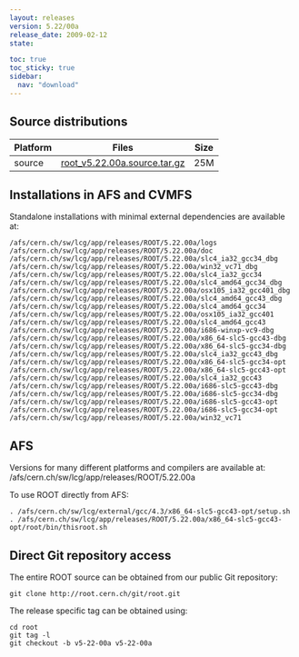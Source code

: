 ```yaml
---
layout: releases
version: 5.22/00a
release_date: 2009-02-12
state:

toc: true
toc_sticky: true
sidebar:
  nav: "download"
---
```



## Source distributions

| Platform       | Files | Size |
|-----------|-------|-----|
| source | [root_v5.22.00a.source.tar.gz](https://root.cern.ch/download/root_v5.22.00a.source.tar.gz) |  25M |




## Installations in AFS and CVMFS
Standalone installations with minimal external dependencies are available at:
~~~
/afs/cern.ch/sw/lcg/app/releases/ROOT/5.22.00a/logs
/afs/cern.ch/sw/lcg/app/releases/ROOT/5.22.00a/doc
/afs/cern.ch/sw/lcg/app/releases/ROOT/5.22.00a/slc4_ia32_gcc34_dbg
/afs/cern.ch/sw/lcg/app/releases/ROOT/5.22.00a/win32_vc71_dbg
/afs/cern.ch/sw/lcg/app/releases/ROOT/5.22.00a/slc4_ia32_gcc34
/afs/cern.ch/sw/lcg/app/releases/ROOT/5.22.00a/slc4_amd64_gcc34_dbg
/afs/cern.ch/sw/lcg/app/releases/ROOT/5.22.00a/osx105_ia32_gcc401_dbg
/afs/cern.ch/sw/lcg/app/releases/ROOT/5.22.00a/slc4_amd64_gcc43_dbg
/afs/cern.ch/sw/lcg/app/releases/ROOT/5.22.00a/slc4_amd64_gcc34
/afs/cern.ch/sw/lcg/app/releases/ROOT/5.22.00a/osx105_ia32_gcc401
/afs/cern.ch/sw/lcg/app/releases/ROOT/5.22.00a/slc4_amd64_gcc43
/afs/cern.ch/sw/lcg/app/releases/ROOT/5.22.00a/i686-winxp-vc9-dbg
/afs/cern.ch/sw/lcg/app/releases/ROOT/5.22.00a/x86_64-slc5-gcc43-dbg
/afs/cern.ch/sw/lcg/app/releases/ROOT/5.22.00a/x86_64-slc5-gcc34-dbg
/afs/cern.ch/sw/lcg/app/releases/ROOT/5.22.00a/slc4_ia32_gcc43_dbg
/afs/cern.ch/sw/lcg/app/releases/ROOT/5.22.00a/x86_64-slc5-gcc34-opt
/afs/cern.ch/sw/lcg/app/releases/ROOT/5.22.00a/x86_64-slc5-gcc43-opt
/afs/cern.ch/sw/lcg/app/releases/ROOT/5.22.00a/slc4_ia32_gcc43
/afs/cern.ch/sw/lcg/app/releases/ROOT/5.22.00a/i686-slc5-gcc43-dbg
/afs/cern.ch/sw/lcg/app/releases/ROOT/5.22.00a/i686-slc5-gcc34-dbg
/afs/cern.ch/sw/lcg/app/releases/ROOT/5.22.00a/i686-slc5-gcc43-opt
/afs/cern.ch/sw/lcg/app/releases/ROOT/5.22.00a/i686-slc5-gcc34-opt
/afs/cern.ch/sw/lcg/app/releases/ROOT/5.22.00a/win32_vc71
~~~

## AFS
Versions for many different platforms and compilers are available at:
/afs/cern.ch/sw/lcg/app/releases/ROOT/5.22.00a

To use ROOT directly from AFS:
~~~
. /afs/cern.ch/sw/lcg/external/gcc/4.3/x86_64-slc5-gcc43-opt/setup.sh
. /afs/cern.ch/sw/lcg/app/releases/ROOT/5.22.00a/x86_64-slc5-gcc43-opt/root/bin/thisroot.sh
~~~

## Direct Git repository access
The entire ROOT source can be obtained from our public Git repository:

~~~
git clone http://root.cern.ch/git/root.git
~~~
The release specific tag can be obtained using:
~~~
cd root
git tag -l
git checkout -b v5-22-00a v5-22-00a
~~~
